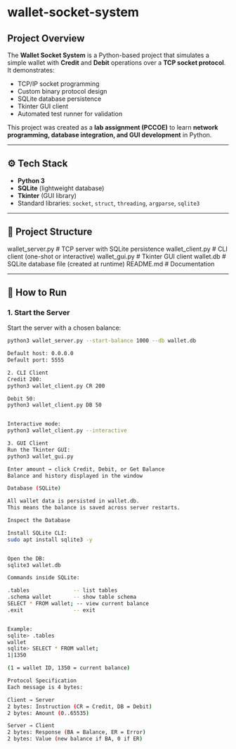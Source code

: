 # wallet-socket-system

## Project Overview
The **Wallet Socket System** is a Python-based project that simulates a simple wallet with **Credit** and **Debit** operations over a **TCP socket protocol**.  
It demonstrates:
- TCP/IP socket programming  
- Custom binary protocol design  
- SQLite database persistence  
- Tkinter GUI client  
- Automated test runner for validation  

This project was created as a **lab assignment (PCCOE)** to learn **network programming, database integration, and GUI development** in Python.

---

## ⚙️ Tech Stack
- **Python 3**  
- **SQLite** (lightweight database)  
- **Tkinter** (GUI library)  
- Standard libraries: `socket`, `struct`, `threading`, `argparse`, `sqlite3`

---

## 📂 Project Structure

wallet_server.py # TCP server with SQLite persistence
wallet_client.py # CLI client (one-shot or interactive)
wallet_gui.py # Tkinter GUI client
wallet.db # SQLite database file (created at runtime)
README.md # Documentation


---

## 🚀 How to Run

### 1. Start the Server
Start the server with a chosen balance:
```bash
python3 wallet_server.py --start-balance 1000 --db wallet.db

Default host: 0.0.0.0
Default port: 5555

2. CLI Client
Credit 200:
python3 wallet_client.py CR 200

Debit 50:
python3 wallet_client.py DB 50


Interactive mode:
python3 wallet_client.py --interactive

3. GUI Client
Run the Tkinter GUI:
python3 wallet_gui.py

Enter amount → click Credit, Debit, or Get Balance
Balance and history displayed in the window

Database (SQLite)

All wallet data is persisted in wallet.db.
This means the balance is saved across server restarts.

Inspect the Database

Install SQLite CLI:
sudo apt install sqlite3 -y


Open the DB:
sqlite3 wallet.db

Commands inside SQLite:

.tables              -- list tables
.schema wallet       -- show table schema
SELECT * FROM wallet; -- view current balance
.exit                -- exit


Example:
sqlite> .tables
wallet
sqlite> SELECT * FROM wallet;
1|1350

(1 = wallet ID, 1350 = current balance)

Protocol Specification
Each message is 4 bytes:

Client → Server
2 bytes: Instruction (CR = Credit, DB = Debit)
2 bytes: Amount (0..65535)

Server → Client
2 bytes: Response (BA = Balance, ER = Error)
2 bytes: Value (new balance if BA, 0 if ER)